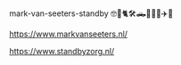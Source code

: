 mark-van-seeters-standby
🤓🚗🐈🛠️🛻🎸🍲🥾✈️

<https://www.markvanseeters.nl/>

<https://www.standbyzorg.nl/>

<!---
mark-van-seeters-standby/mark-van-seeters-standby is a ✨ special ✨ repository because its `README.md` (this file) appears on your GitHub profile.
You can click the Preview link to take a look at your changes.
--->
